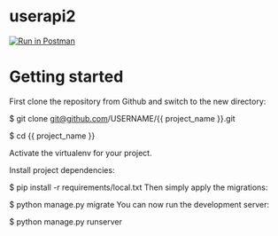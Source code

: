 # userapi2
[![Run in Postman](https://run.pstmn.io/button.svg)](https://app.getpostman.com/run-collection/27790272-a89f93da-dcdb-45b6-80f5-199bf0541c93?action=collection%2Ffork&source=rip_markdown&collection-url=entityId%3D27790272-a89f93da-dcdb-45b6-80f5-199bf0541c93%26entityType%3Dcollection%26workspaceId%3D7383bdf0-a237-44e3-af2d-d8f4e3ff45bc)
# Getting started
First clone the repository from Github and switch to the new directory:

$ git clone git@github.com/USERNAME/{{ project_name }}.git

$ cd {{ project_name }}

Activate the virtualenv for your project.

Install project dependencies:

$ pip install -r requirements/local.txt
Then simply apply the migrations:

$ python manage.py migrate
You can now run the development server:

$ python manage.py runserver
